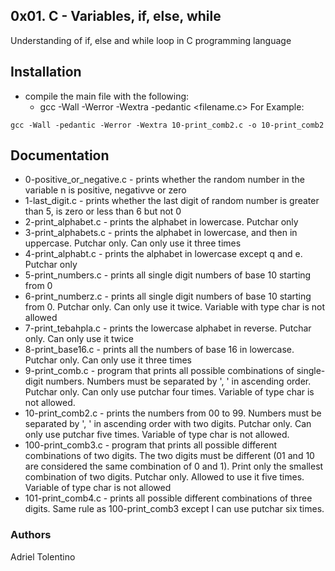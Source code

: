 ## 0x01. C - Variables, if, else, while
Understanding of if, else and while loop in C programming language

## Installation
- compile the main file with the following:
  - gcc -Wall -Werror -Wextra -pedantic <filename.c>
For Example:
```
gcc -Wall -pedantic -Werror -Wextra 10-print_comb2.c -o 10-print_comb2
```

## Documentation
- 0-positive_or_negative.c - prints whether the random number in the variable n is positive, negativve or zero
- 1-last_digit.c - prints whether the last digit of random number is greater than 5, is zero or less than 6 but not 0
- 2-print_alphabet.c - prints the alphabet in lowercase. Putchar only
- 3-print_alphabets.c - prints the alphabet in lowercase, and then in uppercase. Putchar only. Can only use it three times
- 4-print_alphabt.c - prints the alphabet in lowercase except q and e. Putchar only
- 5-print_numbers.c - prints all single digit numbers of base 10 starting from 0
- 6-print_numberz.c - prints all single digit numbers of base 10 starting from 0. Putchar only. Can only use it twice. Variable with type char is not allowed
- 7-print_tebahpla.c - prints the lowercase alphabet in reverse. Putchar only. Can only use it twice
- 8-print_base16.c - prints all the numbers of base 16 in lowercase. Putchar only. Can only use it three times
- 9-print_comb.c - program that prints all possible combinations of single-digit numbers. Numbers must be separated by ', ' in ascending order. Putchar only. Can only use putchar four times. Variable of type char is not allowed.
- 10-print_comb2.c - prints the numbers from 00 to 99. Numbers must be separated by ', ' in ascending order with two digits. Putchar only. Can only use putchar five times. Variable of type char is not allowed.
- 100-print_comb3.c - program that prints all possible different combinations of two digits. The two digits must be different (01 and 10 are considered the same combination of 0 and 1). Print only the smallest combination of two digits. Putchar only. Allowed to use it five times. Variable of type char is not allowed
- 101-print_comb4.c - prints all possible different combinations of three digits. Same rule as 100-print_comb3 except I can use putchar six times.

### Authors
Adriel Tolentino
